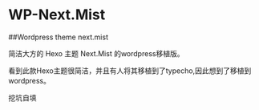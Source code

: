 # WP-Next.Mist
##Wordpress theme next.mist

简洁大方的 Hexo 主题 Next.Mist 的wordpress移植版。

看到此款Hexo主题很简洁，并且有人将其移植到了typecho,因此想到了移植到wordpress。

挖坑自填
